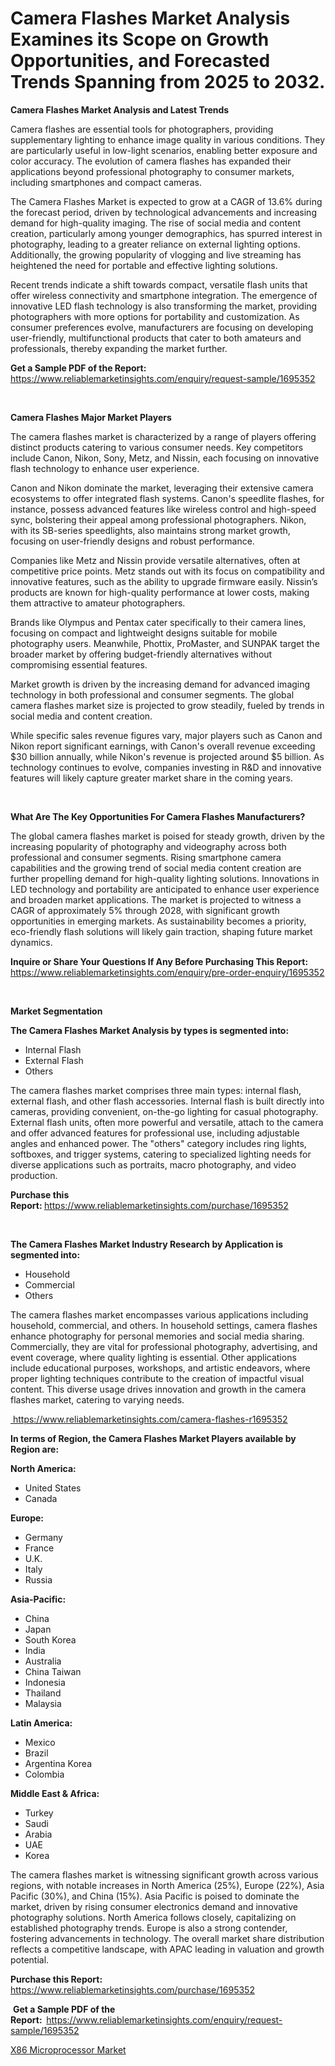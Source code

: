 <p><h1>Camera Flashes Market Analysis Examines its Scope on Growth Opportunities, and Forecasted Trends Spanning from 2025 to 2032.</h1></p><p><strong>Camera Flashes Market Analysis and Latest Trends</strong></p>
<p><p>Camera flashes are essential tools for photographers, providing supplementary lighting to enhance image quality in various conditions. They are particularly useful in low-light scenarios, enabling better exposure and color accuracy. The evolution of camera flashes has expanded their applications beyond professional photography to consumer markets, including smartphones and compact cameras.</p><p>The Camera Flashes Market is expected to grow at a CAGR of 13.6% during the forecast period, driven by technological advancements and increasing demand for high-quality imaging. The rise of social media and content creation, particularly among younger demographics, has spurred interest in photography, leading to a greater reliance on external lighting options. Additionally, the growing popularity of vlogging and live streaming has heightened the need for portable and effective lighting solutions.</p><p>Recent trends indicate a shift towards compact, versatile flash units that offer wireless connectivity and smartphone integration. The emergence of innovative LED flash technology is also transforming the market, providing photographers with more options for portability and customization. As consumer preferences evolve, manufacturers are focusing on developing user-friendly, multifunctional products that cater to both amateurs and professionals, thereby expanding the market further.</p></p>
<p><strong>Get a Sample PDF of the Report:&nbsp;</strong> <a href="https://www.reliablemarketinsights.com/enquiry/request-sample/1695352?utm_campaign=2717&utm_medium=2&utm_source=Github&utm_content=ia&utm_term=06042025&utm_id=camera-flashes">https://www.reliablemarketinsights.com/enquiry/request-sample/1695352</a></p>
<p>&nbsp;</p>
<p><strong>Camera Flashes Major Market Players</strong></p>
<p><p>The camera flashes market is characterized by a range of players offering distinct products catering to various consumer needs. Key competitors include Canon, Nikon, Sony, Metz, and Nissin, each focusing on innovative flash technology to enhance user experience.</p><p>Canon and Nikon dominate the market, leveraging their extensive camera ecosystems to offer integrated flash systems. Canon's speedlite flashes, for instance, possess advanced features like wireless control and high-speed sync, bolstering their appeal among professional photographers. Nikon, with its SB-series speedlights, also maintains strong market growth, focusing on user-friendly designs and robust performance.</p><p>Companies like Metz and Nissin provide versatile alternatives, often at competitive price points. Metz stands out with its focus on compatibility and innovative features, such as the ability to upgrade firmware easily. Nissin’s products are known for high-quality performance at lower costs, making them attractive to amateur photographers.</p><p>Brands like Olympus and Pentax cater specifically to their camera lines, focusing on compact and lightweight designs suitable for mobile photography users. Meanwhile, Phottix, ProMaster, and SUNPAK target the broader market by offering budget-friendly alternatives without compromising essential features.</p><p>Market growth is driven by the increasing demand for advanced imaging technology in both professional and consumer segments. The global camera flashes market size is projected to grow steadily, fueled by trends in social media and content creation.</p><p>While specific sales revenue figures vary, major players such as Canon and Nikon report significant earnings, with Canon's overall revenue exceeding $30 billion annually, while Nikon's revenue is projected around $5 billion. As technology continues to evolve, companies investing in R&D and innovative features will likely capture greater market share in the coming years.</p></p>
<p>&nbsp;</p>
<p><strong>What Are The Key Opportunities For Camera Flashes Manufacturers?</strong></p>
<p><p>The global camera flashes market is poised for steady growth, driven by the increasing popularity of photography and videography across both professional and consumer segments. Rising smartphone camera capabilities and the growing trend of social media content creation are further propelling demand for high-quality lighting solutions. Innovations in LED technology and portability are anticipated to enhance user experience and broaden market applications. The market is projected to witness a CAGR of approximately 5% through 2028, with significant growth opportunities in emerging markets. As sustainability becomes a priority, eco-friendly flash solutions will likely gain traction, shaping future market dynamics.</p></p>
<p><strong>Inquire or Share Your Questions If Any Before Purchasing This Report:</strong> <a href="https://www.reliablemarketinsights.com/enquiry/pre-order-enquiry/1695352?utm_campaign=2717&utm_medium=2&utm_source=Github&utm_content=ia&utm_term=06042025&utm_id=camera-flashes">https://www.reliablemarketinsights.com/enquiry/pre-order-enquiry/1695352</a></p>
<p>&nbsp;</p>
<p><strong>Market Segmentation</strong></p>
<p><strong>The Camera Flashes Market Analysis by types is segmented into:</strong></p>
<p><ul><li>Internal Flash</li><li>External Flash</li><li>Others</li></ul></p>
<p><p>The camera flashes market comprises three main types: internal flash, external flash, and other flash accessories. Internal flash is built directly into cameras, providing convenient, on-the-go lighting for casual photography. External flash units, often more powerful and versatile, attach to the camera and offer advanced features for professional use, including adjustable angles and enhanced power. The "others" category includes ring lights, softboxes, and trigger systems, catering to specialized lighting needs for diverse applications such as portraits, macro photography, and video production.</p></p>
<p><strong>Purchase this Report:&nbsp;</strong><a href="https://www.reliablemarketinsights.com/purchase/1695352?utm_campaign=2717&utm_medium=2&utm_source=Github&utm_content=ia&utm_term=06042025&utm_id=camera-flashes">https://www.reliablemarketinsights.com/purchase/1695352</a></p>
<p>&nbsp;</p>
<p><strong>The Camera Flashes Market Industry Research by Application is segmented into:</strong></p>
<p><ul><li>Household</li><li>Commercial</li><li>Others</li></ul></p>
<p><p>The camera flashes market encompasses various applications including household, commercial, and others. In household settings, camera flashes enhance photography for personal memories and social media sharing. Commercially, they are vital for professional photography, advertising, and event coverage, where quality lighting is essential. Other applications include educational purposes, workshops, and artistic endeavors, where proper lighting techniques contribute to the creation of impactful visual content. This diverse usage drives innovation and growth in the camera flashes market, catering to varying needs.</p></p>
<p><a href="https://www.reliablemarketinsights.com/camera-flashes-r1695352?utm_campaign=2717&utm_medium=2&utm_source=Github&utm_content=ia&utm_term=06042025&utm_id=camera-flashes">&nbsp;https://www.reliablemarketinsights.com/camera-flashes-r1695352</a></p>
<p><strong>In terms of Region, the Camera Flashes Market Players available by Region are:</strong></p>
<p>
    <p> <strong> North America: </strong>
        <ul>
            <li>United States</li>
            <li>Canada</li>
        </ul>
        </p> 
    <p> <strong> Europe: </strong>
        <ul>
            <li>Germany</li>
            <li>France</li>
            <li>U.K.</li>
            <li>Italy</li>
            <li>Russia</li>
        </ul>
        </p> 
    <p> <strong> Asia-Pacific: </strong>
        <ul>
            <li>China</li>
            <li>Japan</li>
            <li>South Korea</li>
            <li>India</li>
            <li>Australia</li>
            <li>China Taiwan</li>
            <li>Indonesia</li>
            <li>Thailand</li>
            <li>Malaysia</li>
        </ul>
        </p> 
    <p> <strong> Latin America: </strong>
        <ul>
            <li>Mexico</li>
            <li>Brazil</li>
            <li>Argentina Korea</li>
            <li>Colombia</li>
        </ul>
        </p> 
    <p> <strong> Middle East & Africa: </strong>
        <ul>
            <li>Turkey</li>
            <li>Saudi</li>
            <li>Arabia</li>
            <li>UAE</li>
            <li>Korea</li>
        </ul>
    </p>
    </p>
<p><p>The camera flashes market is witnessing significant growth across various regions, with notable increases in North America (25%), Europe (22%), Asia Pacific (30%), and China (15%). Asia Pacific is poised to dominate the market, driven by rising consumer electronics demand and innovative photography solutions. North America follows closely, capitalizing on established photography trends. Europe is also a strong contender, fostering advancements in technology. The overall market share distribution reflects a competitive landscape, with APAC leading in valuation and growth potential.</p></p>
<p><strong>Purchase this Report: </strong><a href="https://www.reliablemarketinsights.com/purchase/1695352?utm_campaign=2717&utm_medium=2&utm_source=Github&utm_content=ia&utm_term=06042025&utm_id=camera-flashes">https://www.reliablemarketinsights.com/purchase/1695352</a></p>
<p>&nbsp;<strong>Get a Sample PDF of the Report:&nbsp;&nbsp;</strong><a href="https://www.reliablemarketinsights.com/enquiry/request-sample/1695352?utm_campaign=2717&utm_medium=2&utm_source=Github&utm_content=ia&utm_term=06042025&utm_id=camera-flashes">https://www.reliablemarketinsights.com/enquiry/request-sample/1695352</a></p>
<p><strong></strong></p>
<p><p><a href="https://github.com/techerghalim/Market-Research-Report-List-1/blob/main/x86-microprocessor-market.md?utm_campaign=2717&utm_medium=2&utm_source=Github&utm_content=ia&utm_term=06042025&utm_id=camera-flashes">X86 Microprocessor Market</a></p></p>